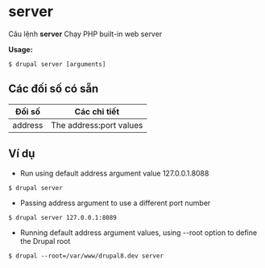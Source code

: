 # server
Câu lệnh **server** Chạy PHP built-in web server

**Usage:**
```
$ drupal server [arguments] 
```

## Các đối số có sẵn
Đối số | Các chi tiết
---------|-------------
address | The address:port values

## Ví dụ
* Run using default address argument value 127.0.0.1.8088
```
$ drupal server
```
* Passing address argument to use a different port number
```
$ drupal server 127.0.0.1:8089
```
* Running default address argument values, using --root option to define the Drupal root
```
$ drupal --root=/var/www/drupal8.dev server
```
